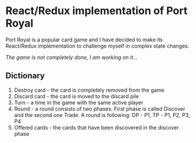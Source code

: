 # React/Redux implementation of Port Royal
Port Royal is a popular card game and I have decided to make its React/Redux implementation to challenge myself in complex state changes.

_The game is not completely done, I am working on it..._

## Dictionary

1. Destroy card - the card is completely removed from the game
2. Discard card - the card is moved to the discard pile
3. Turn - a time in the game with the same active player
4. Round - a round consists of two phases. First phase is called Discover and the second one Trade. A round is following: DP - P1, TP - P1, P2, P3, P4
5. Offered cards - the cards that have been discovered in the discover phase
